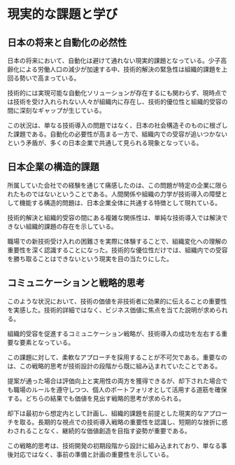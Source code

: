 # 現実的な課題と学び

## 日本の将来と自動化の必然性

日本の将来において、自動化は避けて通れない現実的課題となっている。少子高齢化による労働人口の減少が加速する中、技術的解決の緊急性は組織的課題を上回る勢いで高まっている。

技術的には実現可能な自動化ソリューションが存在するにも関わらず、現時点では技術を受け入れられない人々が組織内に存在し、技術的優位性と組織的受容の間に深刻なギャップが生じている。

この状況は、単なる技術導入の問題ではなく、日本の社会構造そのものに根ざした課題である。自動化の必要性が高まる一方で、組織内での受容が追いつかないという矛盾が、多くの日本企業で共通して見られる現象となっている。

## 日本企業の構造的課題

所属していた会社での経験を通じて痛感したのは、この問題が特定の企業に限られたものではないということである。人間関係や組織の力学が技術導入の障壁として機能する構造的問題は、日本企業全体に共通する特徴として現れている。

技術的解決と組織的受容の間にある複雑な関係性は、単純な技術導入では解決できない組織的課題の存在を示している。

職場での新技術受け入れの困難さを実際に体験することで、組織変化への理解の重要性を深く認識することになった。技術的な優位性だけでは、組織内での受容を勝ち取ることはできないという現実を目の当たりにした。

## コミュニケーションと戦略的思考

このような状況において、技術の価値を非技術者に効果的に伝えることの重要性を実感した。技術的詳細ではなく、ビジネス価値に焦点を当てた説明が求められる。

組織的受容を促進するコミュニケーション戦略が、技術導入の成功を左右する重要な要素となっている。

この課題に対して、柔軟なアプローチを採用することが不可欠である。重要なのは、この戦略的思考が技術設計の段階から既に組み込まれていたことである。

提案が通った場合は評価向上と実用性の両方を獲得できるが、却下された場合でも職場のルールを遵守しつつ、個人のポートフォリオとして活用する道筋を確保する。どちらの結果でも価値を見出す戦略的思考が求められる。

却下は最初から想定内として計画し、組織的課題を前提とした現実的なアプローチを取る。長期的な視点での技術導入戦略の重要性を認識し、短期的な挫折に惑わされることなく、継続的な価値創造を目指す姿勢が重要である。

この戦略的思考は、技術開発の初期段階から設計に組み込まれており、単なる事後対応ではなく、事前の準備と計画の重要性を示している。